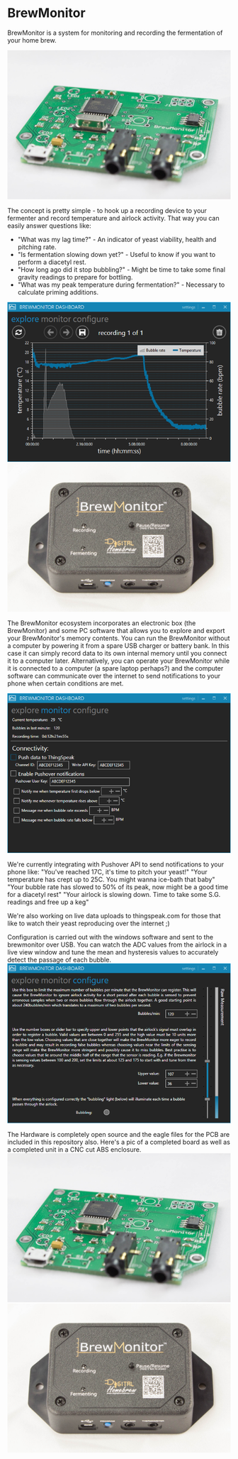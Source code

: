 BrewMonitor
===========
BrewMonitor is a system for monitoring and recording the fermentation of your home brew.

<p align="center">
  <img src="https://github.com/DigitalHomebrew/BrewMonitor/blob/master/Images/brewmonitor%20pcb.jpg" width="700"/>
</p>

The concept is pretty simple - to hook up a recording device to your fermenter and record temperature and airlock activity. That way you can easily answer questions like:
* "What was my lag time?" - An indicator of yeast viability, health and pitching rate.
* "Is fermentation slowing down yet?" - Useful to know if you want to perform a diacetyl rest.
* "How long ago did it stop bubbling?" - Might be time to take some final gravity readings to prepare for bottling.
* "What was my peak temperature during fermentation?" - Necessary to calculate priming additions.

<p align="center">
  <img src="https://github.com/DigitalHomebrew/BrewMonitor/blob/master/Images/explore%20screenshot.png?raw=true"/>
  <img src="https://github.com/DigitalHomebrew/BrewMonitor/blob/master/Images/brewmonitor%20enclosure.jpg" width="700"/>
</p>

The BrewMonitor ecosystem incorporates an electronic box (the BrewMonitor) and some PC software that allows you to explore and export your BrewMonitor's memory contents. You can run the BrewMonitor without a computer by powering it from a spare USB charger or battery bank. In this case it can simply record data to its own internal memory until you connect it to a computer later. Alternatively, you can operate your BrewMonitor while it is connected to a computer (a spare laptop perhaps?) and the computer software can communicate over the internet to send notifications to your phone when certain conditions are met.

![alt tag](https://github.com/DigitalHomebrew/BrewMonitor/blob/master/Images/monitor%20screenshot.png?raw=true)

We're currently integrating with Pushover API to send notifications to your phone like:
"You've reached 17C, it's time to pitch your yeast!"
"Your temperature has crept up to 25C. You might wanna ice-bath that baby"
"Your bubble rate has slowed to 50% of its peak, now might be a good time for a diacetyl rest"
"Your airlock is slowing down. Time to take some S.G. readings and free up a keg"

We're also working on live data uploads to thingspeak.com for those that like to watch their yeast reproducing over the internet ;)

Configuration is carried out with the windows software and sent to the brewmonitor over USB. You can watch the ADC values from the airlock in a live view window and tune the mean and hysteresis values to accurately detect the passage of each bubble.
![alt tag](https://github.com/DigitalHomebrew/BrewMonitor/blob/master/Images/configure%20screenshot.png?raw=true)


The Hardware is completely open source and the eagle files for the PCB are included in this repository also. Here's a pic of a completed board as well as a completed unit in a CNC cut ABS enclosure.
![alt tag](https://github.com/DigitalHomebrew/BrewMonitor/blob/master/Images/brewmonitor%20pcb.jpg)
![alt tag](https://github.com/DigitalHomebrew/BrewMonitor/blob/master/Images/brewmonitor%20enclosure.jpg)
